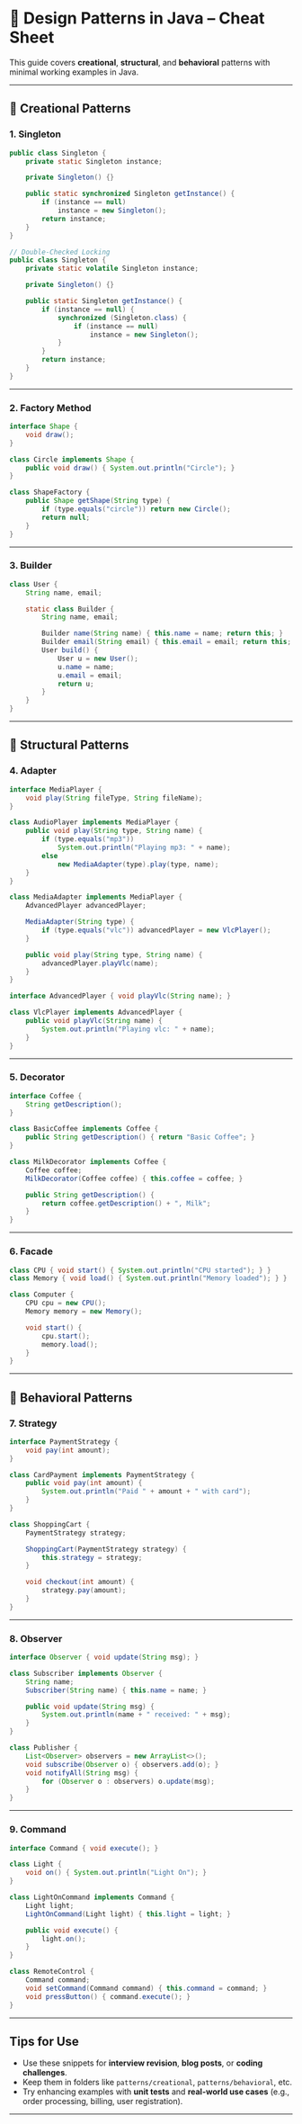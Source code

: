 # 🎯 Design Patterns in Java – Cheat Sheet

This guide covers **creational**, **structural**, and **behavioral** patterns with minimal working examples in Java.

---

## 🔨 Creational Patterns

### 1. Singleton

```java
public class Singleton {
    private static Singleton instance;

    private Singleton() {}

    public static synchronized Singleton getInstance() {
        if (instance == null)
            instance = new Singleton();
        return instance;
    }
}

// Double-Checked Locking 
public class Singleton {
    private static volatile Singleton instance;

    private Singleton() {}

    public static Singleton getInstance() {
        if (instance == null) {
            synchronized (Singleton.class) {
                if (instance == null)
                    instance = new Singleton();
            }
        }
        return instance;
    }
}
```

---

### 2. Factory Method

```java
interface Shape {
    void draw();
}

class Circle implements Shape {
    public void draw() { System.out.println("Circle"); }
}

class ShapeFactory {
    public Shape getShape(String type) {
        if (type.equals("circle")) return new Circle();
        return null;
    }
}
```

---

### 3. Builder

```java
class User {
    String name, email;

    static class Builder {
        String name, email;

        Builder name(String name) { this.name = name; return this; }
        Builder email(String email) { this.email = email; return this; }
        User build() {
            User u = new User();
            u.name = name;
            u.email = email;
            return u;
        }
    }
}
```

---

## 🧱 Structural Patterns

### 4. Adapter

```java
interface MediaPlayer {
    void play(String fileType, String fileName);
}

class AudioPlayer implements MediaPlayer {
    public void play(String type, String name) {
        if (type.equals("mp3"))
            System.out.println("Playing mp3: " + name);
        else
            new MediaAdapter(type).play(type, name);
    }
}

class MediaAdapter implements MediaPlayer {
    AdvancedPlayer advancedPlayer;

    MediaAdapter(String type) {
        if (type.equals("vlc")) advancedPlayer = new VlcPlayer();
    }

    public void play(String type, String name) {
        advancedPlayer.playVlc(name);
    }
}

interface AdvancedPlayer { void playVlc(String name); }

class VlcPlayer implements AdvancedPlayer {
    public void playVlc(String name) {
        System.out.println("Playing vlc: " + name);
    }
}
```

---

### 5. Decorator

```java
interface Coffee {
    String getDescription();
}

class BasicCoffee implements Coffee {
    public String getDescription() { return "Basic Coffee"; }
}

class MilkDecorator implements Coffee {
    Coffee coffee;
    MilkDecorator(Coffee coffee) { this.coffee = coffee; }

    public String getDescription() {
        return coffee.getDescription() + ", Milk";
    }
}
```

---

### 6. Facade

```java
class CPU { void start() { System.out.println("CPU started"); } }
class Memory { void load() { System.out.println("Memory loaded"); } }

class Computer {
    CPU cpu = new CPU();
    Memory memory = new Memory();

    void start() {
        cpu.start();
        memory.load();
    }
}
```

---

## 🤝 Behavioral Patterns

### 7. Strategy

```java
interface PaymentStrategy {
    void pay(int amount);
}

class CardPayment implements PaymentStrategy {
    public void pay(int amount) {
        System.out.println("Paid " + amount + " with card");
    }
}

class ShoppingCart {
    PaymentStrategy strategy;

    ShoppingCart(PaymentStrategy strategy) {
        this.strategy = strategy;
    }

    void checkout(int amount) {
        strategy.pay(amount);
    }
}
```

---

### 8. Observer

```java
interface Observer { void update(String msg); }

class Subscriber implements Observer {
    String name;
    Subscriber(String name) { this.name = name; }

    public void update(String msg) {
        System.out.println(name + " received: " + msg);
    }
}

class Publisher {
    List<Observer> observers = new ArrayList<>();
    void subscribe(Observer o) { observers.add(o); }
    void notifyAll(String msg) {
        for (Observer o : observers) o.update(msg);
    }
}
```

---

### 9. Command

```java
interface Command { void execute(); }

class Light {
    void on() { System.out.println("Light On"); }
}

class LightOnCommand implements Command {
    Light light;
    LightOnCommand(Light light) { this.light = light; }

    public void execute() {
        light.on();
    }
}

class RemoteControl {
    Command command;
    void setCommand(Command command) { this.command = command; }
    void pressButton() { command.execute(); }
}
```

---

##  Tips for Use

- Use these snippets for **interview revision**, **blog posts**, or **coding challenges**.
- Keep them in folders like `patterns/creational`, `patterns/behavioral`, etc.
- Try enhancing examples with **unit tests** and **real-world use cases** (e.g., order processing, billing, user registration).

---

